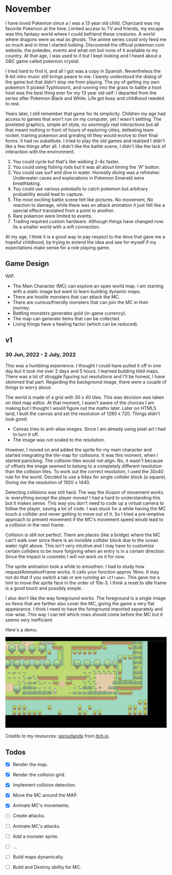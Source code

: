 # November

I have loved Pokemon since a I was a 13 year old child. Charizard was my favorite Pokemon at the time.
Limited access to TV and friends, my escape was this fantasy world where I could befriend these creatures.
A world where dragons were as real as ghosts. The anime series could only feed me so much and in time I started looking.
Discovered the official pokemon.com website, the pokedex, events and what not but none of it available to my country.
At that age, I was used to it but I kept looking and I heard about a GBC game called pokemon crystal.

I tried hard to find it, and all I got was a copy in Spanish. Nevertheless the 8-bit intro music still brings peace to me.
I barely understood the dialog of the game but that didn't stop me from playing. The joy of getting my own pokemon (I picked Typhlosion),
and running into the grass to battle a hoot hoot was the best thing ever for my 13 year old self. I departed from the series after Pokemon Black and White.
Life got busy and childhood needed to rest. 

Years later, I still remember that game for its simplicity. Children my age had access to games that won't run on my computer, yet I wasn't settling.
The pixelated graphics, simple art style, no _seemingly_ real interactions but all that meant nothing in front of hours of exploring cities, defeating
team rocket, training pokemon and grinding till they would evolve to their final forms. It had no substitute. I tried to play the old games
and realized I didn't like a few things after all. I didn't like the battle scene, I didn't like the lack of interaction with the environment.

1. You could cycle but that's like walking 2-4x faster.
2. You could using fishing rods but it was all about timing the "A" button.
3. You could use surf and dive in water. Honestly diving was a refresher. Underwater caves and explorations in Pokemon Emerald were breathtaking.
4. You could use various pokeballs to catch pokemon but arbitrary probability would lead to capture.
5. The most exciting battle scene felt like pictures. No movement, No reaction to damage, while there was an attack animation it just felt like
    a special effect translated from a point to another.
6. Rare pokemon were limited to events.
7. Trading required custom hardware. Although things have changed now. Its a smaller world with a wifi connection.

At my age, I think it is a good way to pay respect to the devs that gave me a hopeful childhood,
by trying to extend the idea and see for myself if my expectations make sense for a role playing game.

## Game Design

WIP. 

- The Main Character (MC) can explore an open world map. I am starting with a static image but want to learn building dynamic maps.
- There are hostile monsters that can attack the MC.
- There are curious/friendly monsters that can join the MC in their journey.
- Battling monsters generates gold (in-game currency).
- The map can generate items that can be collected.
- Living things have a healing factor (which can be reduced).

## v1

### 30 Jun, 2022 - 2 July, 2022

This was a humbling experience. I thought I could have pulled it off in one day but it took me over 2 days and 5 hours.
I learned building tiled maps. There was a lot of struggle figuring out resolutions and I'll be honest, I have skimmed that part.
Regarding the background image, there were a couple of things to worry about. 

The world is made of a grid with 30 x 40 tiles. This was decision was taken on tiled map editor.
At that moment, I wasn't aware of the choices I am making but I thought I would figure out the maths later.
Later on HTML5 land, I built the canvas and set the resolution of 1280 x 720. Things didn't look good:

- Canvas tries to anti-alias images. Since I am already using pixel art I had to turn it off.
- The image was not scaled to the resolution.

However, I moved on and added the sprite for my main character and started integrating the tile-map for collisions.
It was this moment, when I started panicking. The collision tiles would not align. No, it wasn't because of offsets
the image seemed to belong to a completely different resolution than the collision tiles. To work out the correct resolution,
I used the 30x40 rule for the world. Decided to use a 64px for single collider block (a square). Giving me the resolution
of 1920 x 1440.

Detecting collisions was still hard. The way the illusion of movement works is: everything except the player moves!
I had a hard to understanding this but it makes sense. This way you don't need to code up a virtual camera to follow 
the player, saving a lot of code. I was stuck for a while having the MC touch a collider and never getting to move out of it.
So I tried a pre-emptive approach to prevent movement if the MC's movement speed would lead to a collision in the next frame.

Collision is still not perfect. There are places (like a bridge) where the MC can't walk over since there is an invisible collider
block due to the ocean water right above. This isn't very intuitive and I may have to customize certain colliders to be more forgiving
when an entry is in a certain direction. Since the impact is cosmetic I will not work on it for now.

The sprite animation took a while to smoothen. I had to study how requestAnimationFrame works. It calls your function approx 16ms.
It may not do that if you switch a tab or are running an `<Iframe>`. This gave me a hint to move the sprite face in the order of 10e-3.
I think a reset to idle frame is a good touch and possibly simple.

I also don't like the way foreground works. The foreground is a single image so items that are farther also cover the MC, giving the
game a very flat appearance. I think I need to have the foreground imported separately and row-wise. This way I can tell which
rows should come before the MC but it seems very inefficient.

Here's a demo.

![Collision enabled movement](images/november_v1.gif)

Credits to my resources: [sproutlands](https://cupnooble.itch.io/sprout-lands-asset-pack)
from [itch.io](https://itch.io/).

## Todos

- [x] Render the map.
- [x] Render the collision grid.
- [x] Implement collision detection.
- [x] Move the MC around the MAP.
- [x] Animate MC's movements.
- [ ] Create attacks.
- [ ] Animate MC's attacks.
- [ ] Add a monster sprite.
- [ ] ...
- [ ] Build maps dynamically.
- [ ] Build and Destroy ability for MC.


